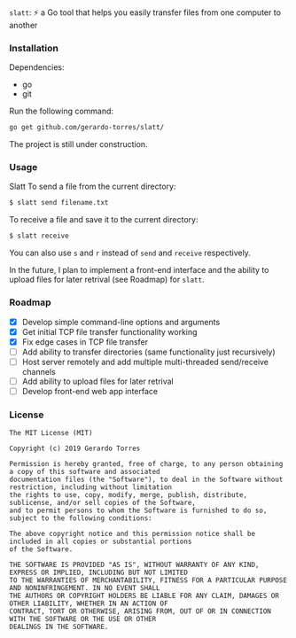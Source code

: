 `slatt`: :zap: a Go tool that helps you easily transfer files from one computer to another

### Installation

Dependencies:
- go
- git

Run the following command:
```bash
go get github.com/gerardo-torres/slatt/
```

The project is still under construction.

### Usage

Slatt
To send a file from the current directory:
```bash
$ slatt send filename.txt
```

To receive a file and save it to the current directory:
```bash
$ slatt receive
```


You can also use `s` and `r` instead of `send` and `receive` respectively.

In the future, I plan to implement a front-end interface and the ability to upload files for later retrival (see Roadmap) for `slatt`. 

### Roadmap
- [x] Develop simple command-line options and arguments
- [x] Get initial TCP file transfer functionality working
- [x] Fix edge cases in TCP file transfer
- [ ] Add ability to transfer directories (same functionality just recursively)
- [ ] Host server remotely and add multiple multi-threaded send/receive channels
- [ ] Add ability to upload files for later retrival
- [ ] Develop front-end web app interface

### License
```
The MIT License (MIT)

Copyright (c) 2019 Gerardo Torres

Permission is hereby granted, free of charge, to any person obtaining a copy of this software and associated 
documentation files (the "Software"), to deal in the Software without restriction, including without limitation 
the rights to use, copy, modify, merge, publish, distribute, sublicense, and/or sell copies of the Software, 
and to permit persons to whom the Software is furnished to do so, subject to the following conditions:

The above copyright notice and this permission notice shall be included in all copies or substantial portions 
of the Software.

THE SOFTWARE IS PROVIDED "AS IS", WITHOUT WARRANTY OF ANY KIND, EXPRESS OR IMPLIED, INCLUDING BUT NOT LIMITED 
TO THE WARRANTIES OF MERCHANTABILITY, FITNESS FOR A PARTICULAR PURPOSE AND NONINFRINGEMENT. IN NO EVENT SHALL 
THE AUTHORS OR COPYRIGHT HOLDERS BE LIABLE FOR ANY CLAIM, DAMAGES OR OTHER LIABILITY, WHETHER IN AN ACTION OF
CONTRACT, TORT OR OTHERWISE, ARISING FROM, OUT OF OR IN CONNECTION WITH THE SOFTWARE OR THE USE OR OTHER 
DEALINGS IN THE SOFTWARE.

```